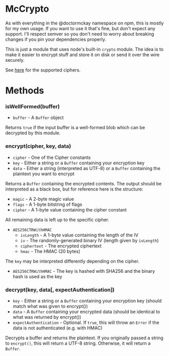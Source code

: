 # McCrypto

As with everything in the @doctormckay namespace on npm, this is mostly for my own usage. If you want to use it that's
fine, but don't expect any support. I'll respect semver so you don't need to worry about breaking changes if you
pin your dependencies properly.

This is just a module that uses node's built-in `crypto` module. The idea is to make it easier to encrypt stuff
and store it on disk or send it over the wire securely.

See [here](https://github.com/DoctorMcKay/node-crypto/blob/master/index.js#L3) for the supported ciphers.

# Methods

### isWellFormed(buffer)
- `buffer` - A `Buffer` object

Returns `true` if the input buffer is a well-formed blob which can be decrypted by this module.

### encrypt(cipher, key, data)
- `cipher` - One of the Cipher constants
- `key` - Either a string or a `Buffer` containing your encryption key
- `data` - Either a string (interpreted as UTF-8) or a `Buffer` containing the plaintext you want to encrypt

Returns a `Buffer` containing the encrypted contents. The output should be interpreted as a black box, but for reference
here is the structure:

- `magic` - A 2-byte magic value
- `flags` - A 1-byte bitstring of flags
- `cipher` - A 1-byte value containing the cipher constant

All remaining data is left up to the specific cipher.

- `AES256CTRWithHMAC`
    - `ivLength` - A 1-byte value containing the length of the IV
    - `iv` - The randomly-generated binary IV (length given by `ivLength`)
    - `ciphertext` - The encrypted ciphertext
    - `hmac` - The HMAC (20 bytes)

The `key` may be interpreted differently depending on the cipher.

- `AES256CTRWithHMAC` - The key is hashed with SHA256 and the binary hash is used as the key

### decrypt(key, data[, expectAuthentication])
- `key` - Either a string or a `Buffer` containing your encryption key (should match what was given to encrypt())
- `data` - A `Buffer` containing your encrypted data (should be identical to what was returned by encrypt())
- `expectAuthentication` - Optional. If `true`, this will throw an `Error` if the data is not authenticated (e.g. with HMAC)

Decrypts a buffer and returns the plaintext. If you originally passed a string to `encrypt()`, this will return a
UTF-8 string. Otherwise, it will return a `Buffer`.
